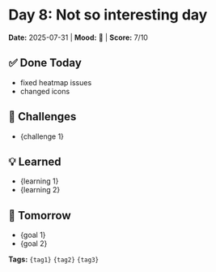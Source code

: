 # Day 8: Not so interesting day

**Date:** 2025-07-31 | **Mood:** 🥱 | **Score:** 7/10

## ✅ Done Today
- fixed heatmap issues
- changed icons 


## 🚧 Challenges
- {challenge 1}

## 💡 Learned
- {learning 1}
- {learning 2}

## 🎯 Tomorrow
- {goal 1}
- {goal 2}

**Tags:** `{tag1}` `{tag2}` `{tag3}`
